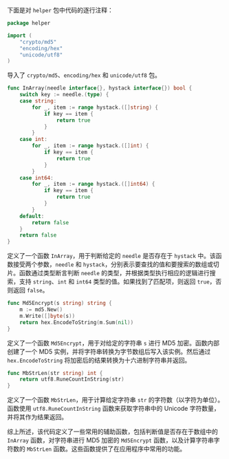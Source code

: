 <!--
 * @Author: yowayimono
 * @Date: 2023-06-11 18:10:59
 * @LastEditors: yowayimono
 * @LastEditTime: 2023-06-11 18:11:05
 * @Description: nothing
-->
下面是对 `helper` 包中代码的逐行注释：

```go
package helper

import (
	"crypto/md5"
	"encoding/hex"
	"unicode/utf8"
)
```

导入了 `crypto/md5`、`encoding/hex` 和 `unicode/utf8` 包。

```go
func InArray(needle interface{}, hystack interface{}) bool {
	switch key := needle.(type) {
	case string:
		for _, item := range hystack.([]string) {
			if key == item {
				return true
			}
		}
	case int:
		for _, item := range hystack.([]int) {
			if key == item {
				return true
			}
		}
	case int64:
		for _, item := range hystack.([]int64) {
			if key == item {
				return true
			}
		}
	default:
		return false
	}
	return false
}
```

定义了一个函数 `InArray`，用于判断给定的 `needle` 是否存在于 `hystack` 中。该函数接受两个参数，`needle` 和 `hystack`，分别表示要查找的值和要搜索的数组或切片。函数通过类型断言判断 `needle` 的类型，并根据类型执行相应的逻辑进行搜索，支持 `string`、`int` 和 `int64` 类型的值。如果找到了匹配项，则返回 `true`，否则返回 `false`。

```go
func Md5Encrypt(s string) string {
	m := md5.New()
	m.Write([]byte(s))
	return hex.EncodeToString(m.Sum(nil))
}
```

定义了一个函数 `Md5Encrypt`，用于对给定的字符串 `s` 进行 MD5 加密。函数内部创建了一个 MD5 实例，并将字符串转换为字节数组后写入该实例。然后通过 `hex.EncodeToString` 将加密后的结果转换为十六进制字符串并返回。

```go
func MbStrLen(str string) int {
	return utf8.RuneCountInString(str)
}
```

定义了一个函数 `MbStrLen`，用于计算给定字符串 `str` 的字符数（以字符为单位）。函数使用 `utf8.RuneCountInString` 函数来获取字符串中的 Unicode 字符数量，并将其作为结果返回。

综上所述，该代码定义了一些常用的辅助函数，包括判断值是否存在于数组中的 `InArray` 函数，对字符串进行 MD5 加密的 `Md5Encrypt` 函数，以及计算字符串字符数的 `MbStrLen` 函数。这些函数提供了在应用程序中常用的功能。
